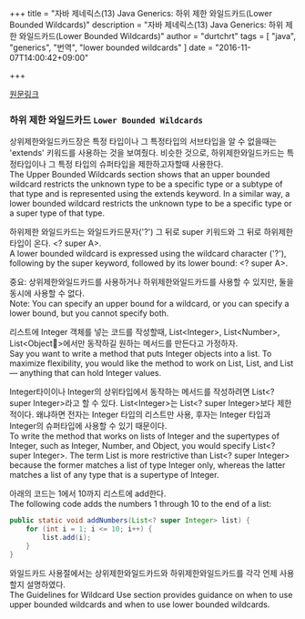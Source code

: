 +++
title = "자바 제네릭스(13) Java Generics: 하위 제한 와일드카드(Lower Bounded Wildcards)"
description = "자바 제네릭스(13) Java Generics: 하위 제한 와일드카드(Lower Bounded Wildcards)"
author = "durtchrt"
tags = [ "java", "generics", "번역", "lower bounded wildcards" ]
date = "2016-11-07T14:00:42+09:00"

+++

[원문링크](https://docs.oracle.com/javase/tutorial/java/generics/wildcards.htm://docs.oracle.com/javase/tutorial/java/generics/lowerBounded.html)

### 하위 제한 와일드카드  `Lower Bounded Wildcards`

상위제한와일드카드장은 특정 타입이나 그 특정타입의  서브타입을 알 수 없을때는 'extends' 키워드를 사용하는 것을 보여줬다. 비슷한 것으로, 하위제한와일드카드는 특정타입이나 그 특정 타입의 슈퍼타입을 제한하고자할때 사용한다.
<br>
The Upper Bounded Wildcards section shows that an upper bounded wildcard restricts the unknown type to be a specific type or a subtype of that type and is represented using the extends keyword. In a similar way, a lower bounded wildcard restricts the unknown type to be a specific type or a super type of that type.

하위제한 와일드카드는 와일드카드문자('?') 그 뒤로 super 키워드와 그 뒤로 하위제한 타입이 온다. \<? super A\>.
<br>
A lower bounded wildcard is expressed using the wildcard character ('?'), following by the super keyword, followed by its lower bound: <? super A>.

중요: 상위제한와일드카드를 사용하거나 하위제한와일드카드를 사용할 수 있지만, 둘을 동시에 사용할 수 없다.
<br>
Note: You can specify an upper bound for a wildcard, or you can specify a lower bound, but you cannot specify both.

리스트에 Integer 객체를 넣는 코드를 작성할때, List\<Integer\>, List\<Number\>, List\<Object\>에서만 동작하길 원하는 메서드를 만든다고 가정하자.
<br>
Say you want to write a method that puts Integer objects into a list. To maximize flexibility, you would like the method to work on List<Integer>, List<Number>, and List<Object> — anything that can hold Integer values.

Integer타이이나 Integer의 상위타입에서 동작하는 메서드를 작성하려면 List\<? super Integer\>라고 할 수 있다. List\<Integer\>는 List\<? super Integer\>보다 제한적이다. 왜냐하면 전자는 Integer 타입의 리스트만 사용, 후자는 Integer 타입과 Integer의 슈퍼타입에 사용할 수 있기 때문이다.
<br>
To write the method that works on lists of Integer and the supertypes of Integer, such as Integer, Number, and Object, you would specify List<? super Integer>. The term List<Integer> is more restrictive than List<? super Integer> because the former matches a list of type Integer only, whereas the latter matches a list of any type that is a supertype of Integer.

아래의 코드는 1에서 10까지 리스트에 add한다.
<br>
The following code adds the numbers 1 through 10 to the end of a list:

```java
public static void addNumbers(List<? super Integer> list) {
    for (int i = 1; i <= 10; i++) {
        list.add(i);
    }
}
```
와일드카드 사용절에서는 상위제한와일드카드와 하위제한와일드카드를 각각 언제 사용할지 설명하였다.
<br>
The Guidelines for Wildcard Use section provides guidance on when to use upper bounded wildcards and when to use lower bounded wildcards.




















